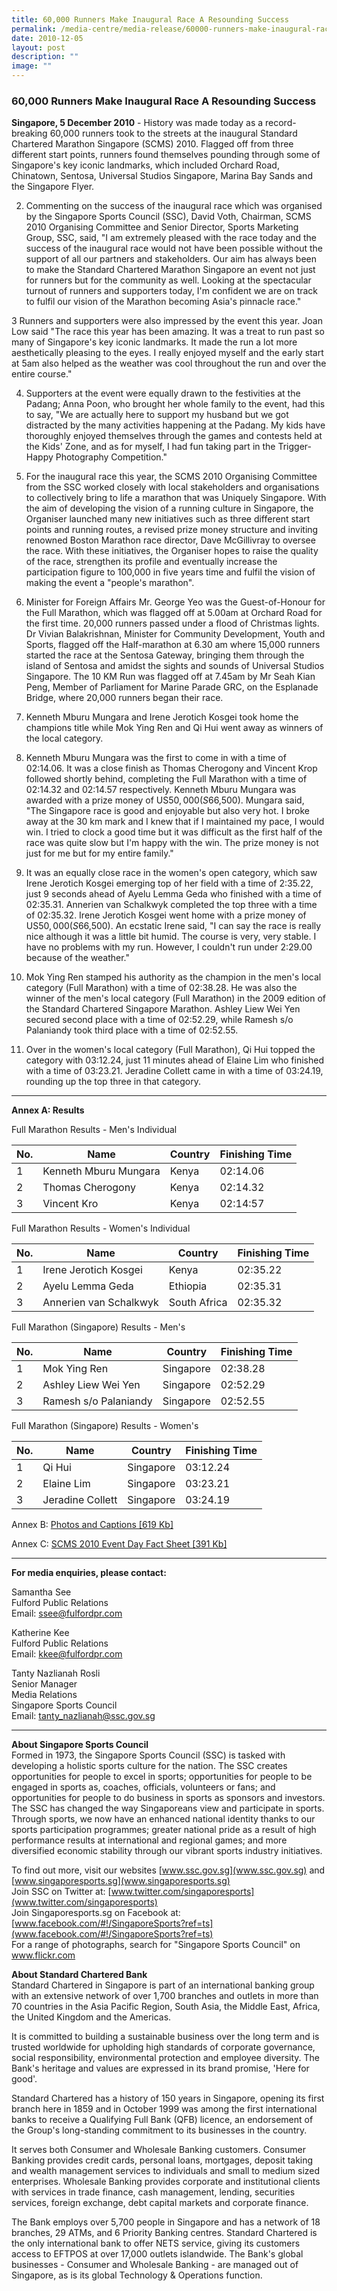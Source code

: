 ```yaml
---
title: 60,000 Runners Make Inaugural Race A Resounding Success
permalink: /media-centre/media-release/60000-runners-make-inaugural-race-a-resounding-success/
date: 2010-12-05
layout: post
description: ""
image: ""
---
```

### **60,000 Runners Make Inaugural Race A Resounding Success**


**Singapore, 5 December 2010** - History was made today as a record-breaking 60,000 runners took to the streets at the inaugural Standard Chartered Marathon Singapore (SCMS) 2010. Flagged off from three different start points, runners found themselves pounding through some of Singapore's key iconic landmarks, which included Orchard Road, Chinatown, Sentosa, Universal Studios Singapore, Marina Bay Sands and the Singapore Flyer.

2. Commenting on the success of the inaugural race which was organised by the Singapore Sports Council (SSC), David Voth, Chairman, SCMS 2010 Organising Committee and Senior Director, Sports Marketing Group, SSC, said, "I am extremely pleased with the race today and the success of the inaugural race would not have been possible without the support of all our partners and stakeholders. Our aim has always been to make the Standard Chartered Marathon Singapore an event not just for runners but for the community as well. Looking at the spectacular turnout of runners and supporters today, I'm confident we are on track to fulfil our vision of the Marathon becoming Asia's pinnacle race."

3 Runners and supporters were also impressed by the event this year. Joan Low said "The race this year has been amazing. It was a treat to run past so many of Singapore's key iconic landmarks. It made the run a lot more aesthetically pleasing to the eyes. I really enjoyed myself and the early start at 5am also helped as the weather was cool throughout the run and over the entire course."

4. Supporters at the event were equally drawn to the festivities at the Padang; Anna Poon, who brought her whole family to the event, had this to say, "We are actually here to support my husband but we got distracted by the many activities happening at the Padang. My kids have thoroughly enjoyed themselves through the games and contests held at the Kids' Zone, and as for myself, I had fun taking part in the Trigger-Happy Photography Competition."

5. For the inaugural race this year, the SCMS 2010 Organising Committee from the SSC worked closely with local stakeholders and organisations to collectively bring to life a marathon that was Uniquely Singapore. With the aim of developing the vision of a running culture in Singapore, the Organiser launched many new initiatives such as three different start points and running routes, a revised prize money structure and inviting renowned Boston Marathon race director, Dave McGillivray to oversee the race. With these initiatives, the Organiser hopes to raise the quality of the race, strengthen its profile and eventually increase the participation figure to 100,000 in five years time and fulfil the vision of making the event a "people's marathon".

6. Minister for Foreign Affairs Mr. George Yeo was the Guest-of-Honour for the Full Marathon, which was flagged off at 5.00am at Orchard Road for the first time. 20,000 runners passed under a flood of Christmas lights. Dr Vivian Balakrishnan, Minister for Community Development, Youth and Sports, flagged off the Half-marathon at 6.30 am where 15,000 runners started the race at the Sentosa Gateway, bringing them through the island of Sentosa and amidst the sights and sounds of Universal Studios Singapore. The 10 KM Run was flagged off at 7.45am by Mr Seah Kian Peng, Member of Parliament for Marine Parade GRC, on the Esplanade Bridge, where 20,000 runners began their race.

7. Kenneth Mburu Mungara and Irene Jerotich Kosgei took home the champions title while Mok Ying Ren and Qi Hui went away as winners of the local category.

8. Kenneth Mburu Mungara was the first to come in with a time of 02:14.06. It was a close finish as Thomas Cherogony and Vincent Krop followed shortly behind, completing the Full Marathon with a time of 02:14.32 and 02:14.57 respectively. Kenneth Mburu Mungara was awarded with a prize money of US$50,000 (S$66,500). Mungara said, "The Singapore race is good and enjoyable but also very hot. I broke away at the 30 km mark and I knew that if I maintained my pace, I would win. I tried to clock a good time but it was difficult as the first half of the race was quite slow but I'm happy with the win. The prize money is not just for me but for my entire family."

9. It was an equally close race in the women's open category, which saw Irene Jerotich Kosgei emerging top of her field with a time of 2:35.22, just 9 seconds ahead of Ayelu Lemma Geda who finished with a time of 02:35.31. Annerien van Schalkwyk completed the top three with a time of 02:35.32. Irene Jerotich Kosgei went home with a prize money of US$50,000 (S$66,500). An ecstatic Irene said, "I can say the race is really nice although it was a little bit humid. The course is very, very stable. I have no problems with my run. However, I couldn't run under 2:29.00 because of the weather."

10. Mok Ying Ren stamped his authority as the champion in the men's local category (Full Marathon) with a time of 02:38.28. He was also the winner of the men's local category (Full Marathon) in the 2009 edition of the Standard Chartered Singapore Marathon. Ashley Liew Wei Yen secured second place with a time of 02:52.29, while Ramesh s/o Palaniandy took third place with a time of 02:52.55.

11. Over in the women's local category (Full Marathon), Qi Hui topped the category with 03:12.24, just 11 minutes ahead of Elaine Lim who finished with a time of 03:23.21. Jeradine Collett came in with a time of 03:24.19, rounding up the top three in that category.

---

**Annex A: Results**
<br>

Full Marathon Results - Men's Individual

| No. | Name                  | Country | Finishing Time |
| --- | --------------------- | ------- | -------------- |
| 1   | Kenneth Mburu Mungara | Kenya   | 02:14.06       |
| 2   | Thomas Cherogony      | Kenya   | 02:14.32       |
| 3   | Vincent Kro           | Kenya   | 02:14:57       |

Full Marathon Results - Women's Individual

| No. | Name                   | Country      | Finishing Time |
| --- | ---------------------- | ------------ | -------------- |
| 1   | Irene Jerotich Kosgei  | Kenya        | 02:35.22       |
| 2   | Ayelu Lemma Geda       | Ethiopia     | 02:35.31       |
| 3   | Annerien van Schalkwyk | South Africa | 02:35.32       |

Full Marathon (Singapore) Results - Men's

| No. | Name                  | Country   | Finishing Time |
| --- | --------------------- | --------- | -------------- |
| 1   | Mok Ying Ren          | Singapore | 02:38.28       |
| 2   | Ashley Liew Wei Yen   | Singapore | 02:52.29       |
| 3   | Ramesh s/o Palaniandy | Singapore | 02:52.55       |

Full Marathon (Singapore) Results - Women's

| No. | Name             | Country   | Finishing Time |
| --- | ---------------- | --------- | -------------- |
| 1   | Qi Hui           | Singapore | 03:12.24       |
| 2   | Elaine Lim       | Singapore | 03:23.21       |
| 3   | Jeradine Collett | Singapore | 03:24.19       |

Annex B: [Photos and Captions [619 Kb]](/files/Media%20Centre/Media%20Release/2010/Dec/Photos%20and%20Captionspdf.pdf)

Annex C: [SCMS 2010 Event Day Fact Sheet [391 Kb]](/files/Media%20Centre/Media%20Release/2010/Dec/SCMS%202010%20Event%20Day%20Fact%20Sheetpdf.pdf)

---

**For media enquiries, please contact:**
<br>

Samantha See
<br>Fulford Public Relations
<br>Email: [ssee@fulfordpr.com](ssee@fulfordpr.com)

Katherine Kee
<br>Fulford Public Relations
<br>Email: [kkee@fulfordpr.com](kkee@fulfordpr.com)

Tanty Nazlianah Rosli
<br>Senior Manager
<br>Media Relations
<br>Singapore Sports Council
<br>Email: [tanty_nazlianah@ssc.gov.sg](tanty_nazlianah@ssc.gov.sg)

---

**About Singapore Sports Council**<br>
Formed in 1973, the Singapore Sports Council (SSC) is tasked with developing a holistic sports culture for the nation. The SSC creates opportunities for people to excel in sports; opportunities for people to be engaged in sports as, coaches, officials, volunteers or fans; and opportunities for people to do business in sports as sponsors and investors. The SSC has changed the way Singaporeans view and participate in sports. Through sports, we now have an enhanced national identity thanks to our sports participation programmes; greater national pride as a result of high performance results at international and regional games; and more diversified economic stability through our vibrant sports industry initiatives.

To find out more, visit our websites [www.ssc.gov.sg](www.ssc.gov.sg) and [www.singaporesports.sg](www.singaporesports.sg)
<br>
Join SSC on Twitter at: [www.twitter.com/singaporesports](www.twitter.com/singaporesports)
<br>
Join Singaporesports.sg on Facebook at: [www.facebook.com/#!/SingaporeSports?ref=ts](www.facebook.com/#!/SingaporeSports?ref=ts)
<br>
For a range of photographs, search for "Singapore Sports Council" on www.flickr.com

**About Standard Chartered Bank**<br>
Standard Chartered in Singapore is part of an international banking group with an extensive network of over 1,700 branches and outlets in more than 70 countries in the Asia Pacific Region, South Asia, the Middle East, Africa, the United Kingdom and the Americas.

It is committed to building a sustainable business over the long term and is trusted worldwide for upholding high standards of corporate governance, social responsibility, environmental protection and employee diversity. The Bank's heritage and values are expressed in its brand promise, 'Here for good'.

Standard Chartered has a history of 150 years in Singapore, opening its first branch here in 1859 and in October 1999 was among the first international banks to receive a Qualifying Full Bank (QFB) licence, an endorsement of the Group's long-standing commitment to its businesses in the country.

It serves both Consumer and Wholesale Banking customers. Consumer Banking provides credit cards, personal loans, mortgages, deposit taking and wealth management services to individuals and small to medium sized enterprises. Wholesale Banking provides corporate and institutional clients with services in trade finance, cash management, lending, securities services, foreign exchange, debt capital markets and corporate finance.

The Bank employs over 5,700 people in Singapore and has a network of 18 branches, 29 ATMs, and 6 Priority Banking centres. Standard Chartered is the only international bank to offer NETS service, giving its customers access to EFTPOS at over 17,000 outlets islandwide. The Bank's global businesses - Consumer and Wholesale Banking - are managed out of Singapore, as is its global Technology & Operations function.